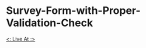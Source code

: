 # Survey-Form-with-Proper-Validation-Check
[<: Live At :>](https://sk-badsha.github.io/Survey-Form-with-Proper-Validation-Check)
